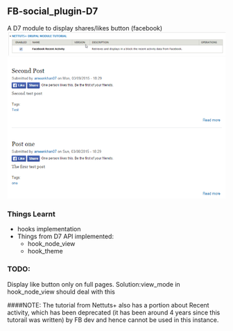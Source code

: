 ## FB-social_plugin-D7
A D7 module to display shares/likes button (facebook)
![Enable Module](/1.png)
![Sample of after](/2.png)

### Things Learnt
* hooks implementation
* Things from D7 API implemented:
    * hook_node_view
    * hook_theme
### TODO:
Display like button only on full pages. 
Solution:view_mode in hook_node_view should deal with this

####NOTE: The tutorial from Nettuts+ also has a portion about Recent activity, which has been deprecated (it has been around 4 years since this tutorail was written) by FB dev and hence cannot be used in this instance.